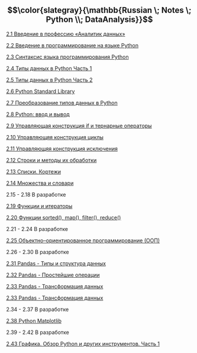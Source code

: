 ## $$\color{slategray}{\mathbb{Russian \; Notes \; Python \\; DataAnalysis}}$$

[2.1 Введение в профессию «Аналитик данных»](https://www.kaggle.com/code/olgabelitskaya/russian-notes-pythondataanalysis-2-1)

[2.2 Введение в программирование на языке Python](https://www.kaggle.com/code/olgabelitskaya/russian-notes-pythondataanalysis-2-2)

[2.3 Синтаксис языка программирования Python](https://www.kaggle.com/code/olgabelitskaya/russian-notes-pythondataanalysis-2-3)

[2.4 Типы данных в Python Часть 1](https://www.kaggle.com/code/olgabelitskaya/russian-notes-pythondataanalysis-2-4)

[2.5 Типы данных в Python Часть 2](https://www.kaggle.com/code/olgabelitskaya/russian-notes-pythondataanalysis-2-5)

[2.6 Python Standard Library](https://www.kaggle.com/code/olgabelitskaya/russian-notes-pythondataanalysis-2-6)

[2.7 Преобразование типов данных в Python](https://www.kaggle.com/code/olgabelitskaya/russian-notes-pythondataanalysis-2-7)

[2.8 Python: ввод и вывод](https://www.kaggle.com/code/olgabelitskaya/russian-notes-pythondataanalysis-2-8)

[2.9 Управляющая конструкция if и тернарные операторы](https://www.kaggle.com/code/olgabelitskaya/russian-notes-pythondataanalysis-2-9)

[2.10 Управляющяя конструкция циклы](https://www.kaggle.com/code/olgabelitskaya/russian-notes-pythondataanalysis-2-10)

[2.11 Управляющяя конструкция исключения](https://www.kaggle.com/code/olgabelitskaya/russian-notes-pythondataanalysis-2-11)

[2.12 Строки и методы их обработки](https://www.kaggle.com/code/olgabelitskaya/russian-notes-pythondataanalysis-2-12)

[2.13 Списки. Кортежи](https://www.kaggle.com/code/olgabelitskaya/russian-notes-pythondataanalysis-2-13)

[2.14 Множества и словари](https://www.kaggle.com/code/olgabelitskaya/russian-notes-pythondataanalysis-2-14)

2.15 - 2.18 В разработке

[2.19 Функции и итераторы](https://www.kaggle.com/code/olgabelitskaya/russian-notes-pythondataanalysis-2-19)

[2.20 Функции sorted(), map(), filter(), reduce()](https://www.kaggle.com/code/olgabelitskaya/russian-notes-pythondataanalysis-2-20)

2.21 - 2.24 В разработке

[2.25 Объектно–ориентированное программирование (ООП)](https://www.kaggle.com/code/olgabelitskaya/russian-notes-pythondataanalysis-2-25)

2.26 - 2.30 В разработке

[2.31 Pandas - Типы и структура данных](https://www.kaggle.com/code/olgabelitskaya/russian-notes-pythondataanalysis-2-31)

[2.32 Pandas - Простейшие операции](https://www.kaggle.com/code/olgabelitskaya/russian-notes-pythondataanalysis-2-32)

[2.33 Pandas - Трансформация данных](https://www.kaggle.com/code/olgabelitskaya/russian-notes-pythondataanalysis-2-33)

[2.33 Pandas - Трансформация данных](https://www.kaggle.com/code/olgabelitskaya/russian-notes-pythondataanalysis-2-33)

2.34 - 2.37 В разработке

[2.38 Python Matplotlib](https://www.kaggle.com/code/olgabelitskaya/russian-notes-pythondataanalysis-2-38)

2.39 - 2.42 В разработке

[2.43 Графика. Обзор Python и других инструментов. Часть 1](https://www.kaggle.com/code/olgabelitskaya/russian-notes-pythondataanalysis-2-43)
